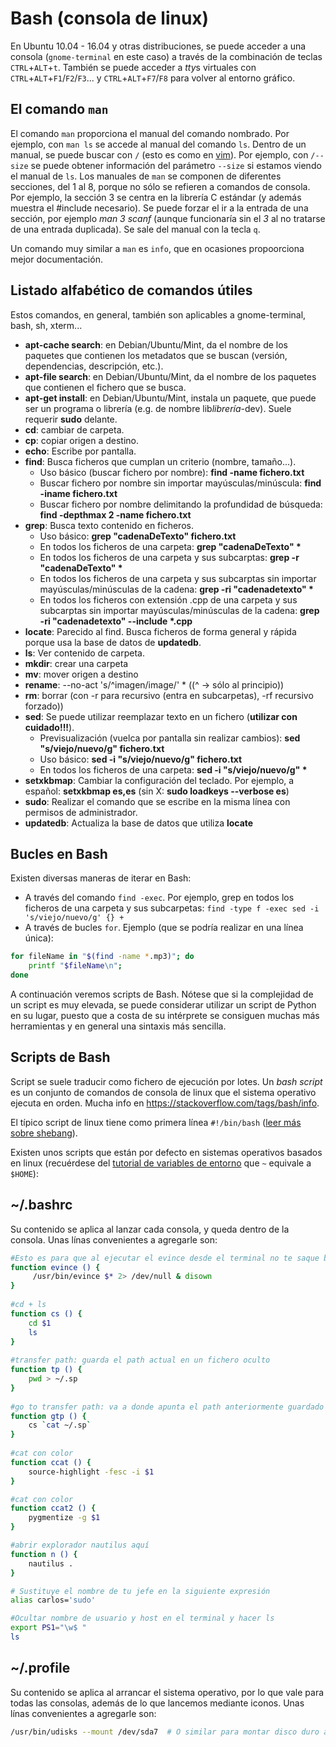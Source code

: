 # Bash (consola de linux)

En Ubuntu 10.04 - 16.04 y otras distribuciones, se puede acceder a una consola (`gnome-terminal` en este caso) a través de la combinación de teclas `CTRL`+`ALT`+`t`. También se puede acceder a *tty*s virtuales con `CTRL`+`ALT`+`F1`/`F2`/`F3`... y `CTRL`+`ALT`+`F7`/`F8` para volver al entorno gráfico.

## El comando `man`

El comando `man` proporciona el manual del comando nombrado. Por ejemplo, con `man ls` se accede al manual del comando `ls`.
Dentro de un manual, se puede buscar con `/` (esto es como en [vim](../../writing/vim.md)).
Por ejemplo, con `/--size` se puede obtener información del parámetro `--size` si estamos viendo el manual de `ls`.
Los manuales de `man` se componen de diferentes secciones, del 1 al 8, porque no sólo se refieren a comandos de consola.
Por ejemplo, la sección 3 se centra en la librería C estándar (y además muestra el \#include necesario).
Se puede forzar el ir a la entrada de una sección, por ejemplo *man 3 scanf* (aunque funcionaría sin el *3* al no tratarse de una entrada duplicada).
Se sale del manual con la tecla `q`.

Un comando muy similar a `man` es `info`, que en ocasiones propoorciona mejor documentación.

## Listado alfabético de comandos útiles

Estos comandos, en general, también son aplicables a gnome-terminal, bash, sh, xterm...

  - **apt-cache search**: en Debian/Ubuntu/Mint, da el nombre de los
    paquetes que contienen los metadatos que se buscan (versión,
    dependencias, descripción, etc.).
  - **apt-file search**: en Debian/Ubuntu/Mint, da el nombre de los
    paquetes que contienen el fichero que se busca.
  - **apt-get install**: en Debian/Ubuntu/Mint, instala un paquete, que
    puede ser un programa o librería (e.g. de nombre lib*librería*-dev).
    Suele requerir **sudo** delante.
  - **cd**: cambiar de carpeta.
  - **cp**: copiar origen a destino.
  - **echo**: Escribe por pantalla.
  - **find**: Busca ficheros que cumplan un criterio (nombre,
    tamaño...).
      - Uso básico (buscar fichero por nombre): **find -name
        fichero.txt**
      - Buscar fichero por nombre sin importar mayúsculas/minúscula:
        **find -iname fichero.txt**
      - Buscar fichero por nombre delimitando la profundidad de búsqueda:
        **find -depthmax 2 -name fichero.txt**
  - **grep**: Busca texto contenido en ficheros.
      - Uso básico: **grep "cadenaDeTexto" fichero.txt**
      - En todos los ficheros de una carpeta: **grep "cadenaDeTexto"
        \***
      - En todos los ficheros de una carpeta y sus subcarptas: **grep -r
        "cadenaDeTexto" \***
      - En todos los ficheros de una carpeta y sus subcarptas sin
        importar mayúsculas/minúsculas de la cadena: **grep -ri
        "cadenadetexto" \***
      - En todos los ficheros con extensión .cpp de una carpeta y sus
        subcarptas sin importar mayúsculas/minúsculas de la cadena:
        **grep -ri "cadenadetexto" --include \*.cpp**
  - **locate**: Parecido al find. Busca ficheros de forma general y
    rápida porque usa la base de datos de **updatedb**.
  - **ls**: Ver contenido de carpeta.
  - **mkdir**: crear una carpeta
  - **mv**: mover origen a destino
  - **rename**: --no-act 's/^imagen/image/' \* ((^ -\> sólo al
    principio))
  - **rm**: borrar (con -r para recursivo (entra en subcarpetas), -rf
    recursivo forzado))
  - **sed**: Se puede utilizar reemplazar texto en un fichero
    (**utilizar con cuidado\!\!\!**).
      - Previsualización (vuelca por pantalla sin realizar cambios):
        **sed "s/viejo/nuevo/g" fichero.txt**
      - Uso básico: **sed -i "s/viejo/nuevo/g" fichero.txt**
      - En todos los ficheros de una carpeta: **sed -i "s/viejo/nuevo/g"
        \***
  - **setxkbmap**: Cambiar la configuración del teclado. Por ejemplo, a
    español: **setxkbmap es,es** (sin X: **sudo loadkeys --verbose es**)
  - **sudo**: Realizar el comando que se escribe en la misma línea con
    permisos de administrador.
  - **updatedb**: Actualiza la base de datos que utiliza **locate**

## Bucles en Bash
Existen diversas maneras de iterar en Bash:
  - A través del comando `find -exec`. Por ejemplo, grep en todos los ficheros de una carpeta y sus subcarpetas: `find -type f -exec sed -i 's/viejo/nuevo/g' {} +`
  - A través de bucles `for`. Ejemplo (que se podría realizar en una línea única):
```bash
for fileName in "$(find -name *.mp3)"; do
    printf "$fileName\n";
done
```

A continuación veremos scripts de Bash. Nótese que si la complejidad de un script
es muy elevada, se puede considerar utilizar un script de Python en su lugar,
puesto que a costa de su intérprete se consiguen muchas más herramientas y en 
general una sintaxis más sencilla.

## Scripts de Bash
Script se suele traducir como fichero de ejecución por lotes. Un *bash
script* es un conjunto de comandos de consola de linux que
el sistema operativo ejecuta en orden. Mucha info en <https://stackoverflow.com/tags/bash/info>.

El típico script de linux tiene como primera línea `#!/bin/bash` ([leer
más sobre shebang](http://en.wikipedia.org/wiki/Shebang_%28Unix%29)).

Existen unos scripts que están por defecto en sistemas operativos
basados en linux (recuérdese del [tutorial de variables de entorno](../environment-variables.md) que `~` equivale a `$HOME`):

## ~/.bashrc

Su contenido se aplica al lanzar cada consola, y queda dentro de la
consola. Unas línas convenientes a agregarle son:

``` bash
#Esto es para que al ejecutar el evince desde el terminal no te saque basura, que el programa esté en segundo plano y que si cierras el terminal no se cierre el programa.
function evince () {
     /usr/bin/evince $* 2> /dev/null & disown
}
 
#cd + ls
function cs () {
    cd $1
    ls
}
 
#transfer path: guarda el path actual en un fichero oculto
function tp () {
    pwd > ~/.sp
}
 
#go to transfer path: va a donde apunta el path anteriormente guardado
function gtp () {
    cs `cat ~/.sp`
}
 
#cat con color
function ccat () {
    source-highlight -fesc -i $1
}

#cat con color
function ccat2 () {
    pygmentize -g $1
}

#abrir explorador nautilus aquí
function n () {
    nautilus .
}

# Sustituye el nombre de tu jefe en la siguiente expresión
alias carlos='sudo'

#Ocultar nombre de usuario y host en el terminal y hacer ls
export PS1="\w$ "
ls
```

## ~/.profile

Su contenido se aplica al arrancar el sistema operativo, por lo que vale
para todas las consolas, además de lo que lancemos mediante iconos. Unas
línas convenientes a agregarle
son:

```bash
/usr/bin/udisks --mount /dev/sda7  # O similar para montar disco duro al arranque
```

